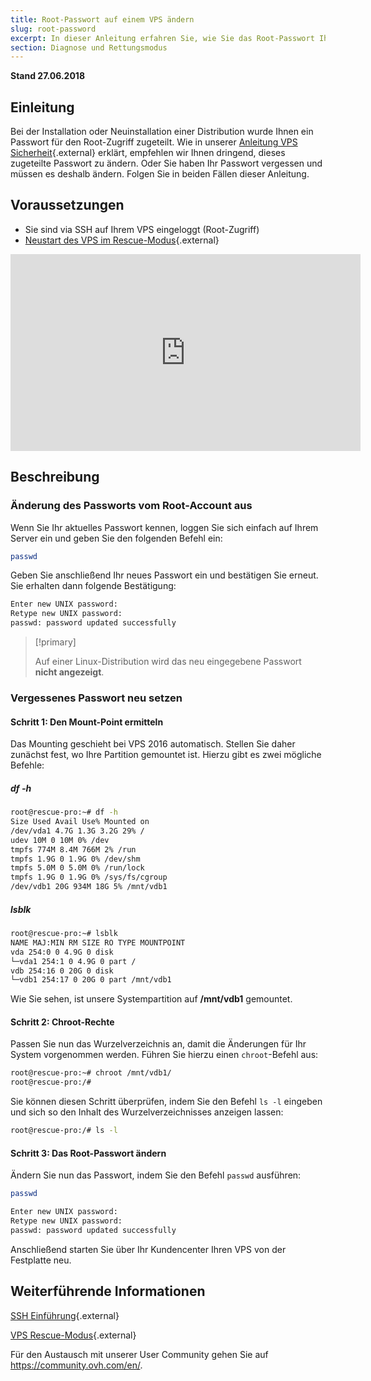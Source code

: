 ```yaml
---
title: Root-Passwort auf einem VPS ändern
slug: root-password
excerpt: In dieser Anleitung erfahren Sie, wie Sie das Root-Passwort Ihres VPS ändern
section: Diagnose und Rettungsmodus
---
```


**Stand 27.06.2018**

## Einleitung

Bei der Installation oder Neuinstallation einer Distribution wurde Ihnen ein Passwort für den Root-Zugriff zugeteilt.  Wie in unserer [Anleitung VPS Sicherheit](https://docs.ovh.com/de/vps/vps-sicherheit/){.external} erklärt, empfehlen wir Ihnen dringend, dieses zugeteilte Passwort zu ändern. Oder Sie haben Ihr Passwort vergessen und müssen es deshalb ändern. Folgen Sie in beiden Fällen dieser Anleitung.

## Voraussetzungen

- Sie sind via SSH auf Ihrem VPS eingeloggt (Root-Zugriff)
- [Neustart des VPS im Rescue-Modus](https://docs.ovh.com/de/vps/rescue/){.external}

<iframe width="560" height="315" src="https://www.youtube.com/embed/ua1qoTMq35g?rel=0" frameborder="0" allow="autoplay; encrypted-media" allowfullscreen></iframe>

## Beschreibung

### Änderung des Passworts vom Root-Account aus

Wenn Sie Ihr aktuelles Passwort kennen, loggen Sie sich einfach auf Ihrem Server ein und geben Sie den folgenden Befehl ein:

```sh
passwd
```

Geben Sie anschließend Ihr neues Passwort ein und bestätigen Sie erneut. Sie erhalten dann folgende Bestätigung:

```sh
Enter new UNIX password:
Retype new UNIX password:
passwd: password updated successfully
```

> [!primary]
>
> Auf einer Linux-Distribution wird das neu eingegebene Passwort **nicht angezeigt**.
> 

### Vergessenes Passwort neu setzen

#### Schritt 1: Den Mount-Point ermitteln

Das Mounting geschieht bei VPS 2016 automatisch. Stellen Sie daher zunächst fest, wo Ihre Partition gemountet ist. Hierzu gibt es zwei mögliche Befehle:

##### df -h

```sh
root@rescue-pro:~# df -h
Size Used Avail Use% Mounted on
/dev/vda1 4.7G 1.3G 3.2G 29% /
udev 10M 0 10M 0% /dev
tmpfs 774M 8.4M 766M 2% /run
tmpfs 1.9G 0 1.9G 0% /dev/shm
tmpfs 5.0M 0 5.0M 0% /run/lock
tmpfs 1.9G 0 1.9G 0% /sys/fs/cgroup
/dev/vdb1 20G 934M 18G 5% /mnt/vdb1
```

##### lsblk

```sh
root@rescue-pro:~# lsblk
NAME MAJ:MIN RM SIZE RO TYPE MOUNTPOINT
vda 254:0 0 4.9G 0 disk
└─vda1 254:1 0 4.9G 0 part /
vdb 254:16 0 20G 0 disk
└─vdb1 254:17 0 20G 0 part /mnt/vdb1
```

Wie Sie sehen, ist unsere Systempartition auf **/mnt/vdb1** gemountet.

#### Schritt 2: Chroot-Rechte

Passen Sie nun das Wurzelverzeichnis an, damit die Änderungen für Ihr System vorgenommen werden. Führen Sie hierzu einen `chroot`-Befehl aus:

```sh
root@rescue-pro:~# chroot /mnt/vdb1/
root@rescue-pro:/#
```

Sie können diesen Schritt überprüfen, indem Sie den Befehl `ls -l` eingeben und sich so den Inhalt des Wurzelverzeichnisses anzeigen lassen:

```sh
root@rescue-pro:/# ls -l
```

#### Schritt 3: Das Root-Passwort ändern

Ändern Sie nun das Passwort, indem Sie den Befehl `passwd` ausführen:

```sh
passwd
```

```sh
Enter new UNIX password:
Retype new UNIX password:
passwd: password updated successfully
```

Anschließend starten Sie über Ihr Kundencenter Ihren VPS von der Festplatte neu.

## Weiterführende Informationen

[SSH Einführung](https://docs.ovh.com/gb/en/dedicated/ssh-introduction/){.external}

[VPS Rescue-Modus](https://docs.ovh.com/de/vps/rescue/){.external}

Für den Austausch mit unserer User Community gehen Sie auf <https://community.ovh.com/en/>.